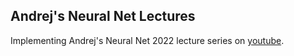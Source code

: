 ## Andrej's Neural Net Lectures

Implementing Andrej's Neural Net 2022 lecture series on [youtube](https://youtube.com/playlist?list=PLAqhIrjkxbuWI23v9cThsA9GvCAUhRvKZ).
